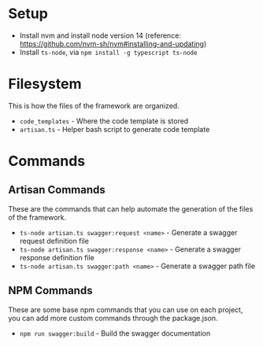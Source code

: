 # Setup
* Install nvm and install node version 14 (reference: https://github.com/nvm-sh/nvm#installing-and-updating)
* Install ```ts-node```, via ```npm install -g typescript ts-node```

# Filesystem
This is how the files of the framework are organized.

* ```code_templates``` - Where the code template is stored
* ```artisan.ts``` - Helper bash script to generate code template

# Commands

## Artisan Commands
These are the commands that can help automate the generation of the files of the framework.
* ```ts-node artisan.ts swagger:request <name>``` - Generate a swagger request definition file
* ```ts-node artisan.ts swagger:response <name>``` - Generate a swagger response definition file
* ```ts-node artisan.ts swagger:path <name>``` - Generate a swagger path file

## NPM Commands
These are some base npm commands that you can use on each project, you can add more custom commands through the package.json.
* ```npm run swagger:build``` - Build the swagger documentation